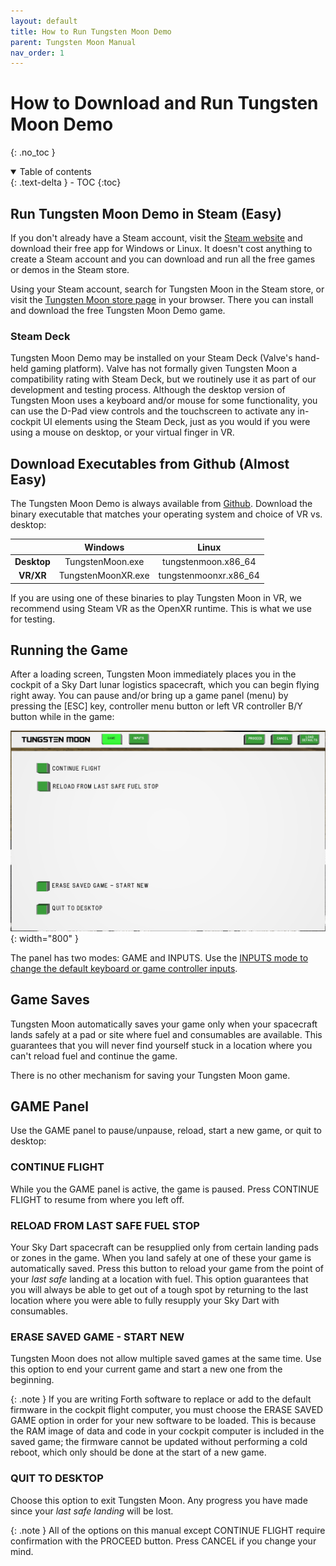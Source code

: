 ```yaml
---
layout: default
title: How to Run Tungsten Moon Demo
parent: Tungsten Moon Manual
nav_order: 1
---
```


# How to Download and Run Tungsten Moon Demo

{: .no_toc }


<details open markdown="block">
  <summary>
    Table of contents
  </summary>
  {: .text-delta }
- TOC
{:toc}
</details>

## Run Tungsten Moon Demo in Steam (Easy)

If you don't already have a Steam account, visit the [Steam website](https://store.steampowered.com/about/) and download their free app for Windows or Linux. It doesn't cost anything to create a Steam account and you can download and run all the free games or demos in the Steam store.

Using your Steam account, search for Tungsten Moon in the Steam store, or visit the [Tungsten Moon store page](https://store.steampowered.com/app/3104900/Tungsten_Moon/) in your browser. There you can install and download the free Tungsten Moon Demo game.

### Steam Deck

Tungsten Moon Demo may be installed on your Steam Deck (Valve's hand-held gaming platform). Valve has not formally given Tungsten Moon a compatibility rating with Steam Deck, but we routinely use it as part of our development and testing process. Although the desktop version of Tungsten Moon uses a keyboard and/or mouse for some functionality, you can use the D-Pad view controls and the touchscreen to activate any in-cockpit UI elements using the Steam Deck, just as you would if you were using a mouse on desktop, or your virtual finger in VR.

## Download Executables from Github (Almost Easy)

The Tungsten Moon Demo is always available from [Github](https://github.com/Eccentric-Anomalies/Tungsten-Moon-Demo-Releases/releases). Download the binary executable that matches your operating system and choice of VR vs. desktop:

|             |      Windows       |         Linux         |
| :---------: | :----------------: | :-------------------: |
| **Desktop** |  TungstenMoon.exe  |  tungstenmoon.x86_64  |
|  **VR/XR**  | TungstenMoonXR.exe | tungstenmoonxr.x86_64 |

If you are using one of these binaries to play Tungsten Moon in VR, we recommend using Steam VR as the OpenXR runtime. This is what we use for testing.

## Running the Game

After a loading screen, Tungsten Moon immediately places you in the cockpit of a Sky Dart lunar logistics spacecraft, which you can begin flying right away. You can pause and/or bring up a game panel (menu) by pressing the [ESC] key, controller menu button or left VR controller B/Y button while in the game:

![game menu panel](/assets/images/manual/game_menu_panel.png){: width="800" }

The panel has two modes: GAME and INPUTS. Use the [INPUTS mode to change the default keyboard or game controller inputs](https://tungstenmoon.com/docs/manual/controls.html#reassigning-control-inputs).

## Game Saves

Tungsten Moon automatically saves your game only when your spacecraft lands safely at a pad or site where fuel and consumables are available. This guarantees that you will never find yourself stuck in a location where you can't reload fuel and continue the game.

There is no other mechanism for saving your Tungsten Moon game.

## GAME Panel

Use the GAME panel to pause/unpause, reload, start a new game, or quit to desktop:

### CONTINUE FLIGHT

While you the GAME panel is active, the game is paused. Press CONTINUE FLIGHT to resume from where you left off.

### RELOAD FROM LAST SAFE FUEL STOP

Your Sky Dart spacecraft can be resupplied only from certain landing pads or zones in the game. When you land safely at one of these your game is automatically saved. Press this button to reload your game from the point of your *last safe* landing at a location with fuel. This option guarantees that you will always be able to get out of a tough spot by returning to the last location where you were able to fully resupply your Sky Dart with consumables. 


### ERASE SAVED GAME - START NEW

Tungsten Moon does not allow multiple saved games at the same time. Use this option to end your current game and start a new one from the beginning.

{: .note }
If you are writing Forth software to replace or add to the default firmware in the cockpit flight computer, you must choose the ERASE SAVED GAME option in order for your new software to be loaded. This is because the RAM image of data and code in your cockpit computer is included in the saved game; the firmware cannot be updated without performing a cold reboot, which only should be done at the start of a new game.

### QUIT TO DESKTOP

Choose this option to exit Tungsten Moon. Any progress you have made since your *last safe landing* will be lost.

{: .note }
All of the options on this manual except CONTINUE FLIGHT require confirmation with the PROCEED button. Press CANCEL if you change your mind.